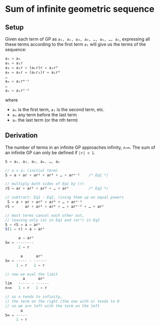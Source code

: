 # Sum of infinite geometric sequence

## Setup

Given each term of GP as `a₁, a₂, a₃, a₄, …, aₘ, …, aₙ`, expressing all these terms according to the first term `a₁` will give us the terms of the sequence:

```js
a₁ = a₁
a₂ = a₁r
a₃ = a₂r = (a₁r)r = a₁r²
a₄ = a₃r = (a₁r₂)r = a₁r³
…
aₘ = a₁rᵐ⁻¹
…
aₙ = a₁rⁿ⁻¹
```

where
- `a₁` is the first term, `a₂` is the second term, etc.
- `aₘ` any term before the last term
- `aₙ` the last term (or the nth term)

## Derivation

The number of terms in an infinite GP approaches infinity, `n→∞`. The sum of an infinite GP can only be defined if `|r| < 1`.

```js
S = a₁, a₂, a₃, a₄, …, aₙ

// a = a₁ (initial term)
S = a + ar + ar² + ar³ + … + arⁿ⁻¹    /* Eq1 */

// multiply both sides of Eq1 by (r)
rS = ar + ar² + ar³ + … + arⁿ         /* Eq2 */

// subtract: Eq1 - Eq2, lining them up on equal powers
 S = a + ar + ar² + ar³ + … + arⁿ⁻¹
rS =     ar + ar² + ar³ + … + arⁿ⁻¹ + … + arⁿ

// most terms cancel each other out,
// leaving only (a) in Eq1 and (arⁿ) in Eq2
S − rS = a − arⁿ
S(1 − r) = a − arⁿ

      a − arⁿ
S∞ = --------
      1 − r

       a      arⁿ
S∞ = ----- - ------
     1 − r   1 − r

// now we eval the limit
        a      arⁿ
lim   ----- - ------
n→∞   1 − r   1 − r

// as n tends to infinity,
// the term on the right (the one with n) tends to 0
// so we are left with the term on the left
       a
S∞ = -----
     1 − r
```
